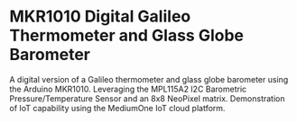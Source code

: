 # MKR1010 Digital Galileo Thermometer and Glass Globe Barometer

A digital version of a Galileo thermometer and glass globe barometer using the Arduino MKR1010. Leveraging the MPL115A2 I2C Barometric Pressure/Temperature Sensor and an 8x8 NeoPixel matrix. Demonstration of IoT capability using the MediumOne IoT cloud platform.
